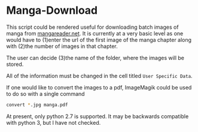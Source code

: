 # Manga-Download
This script could be rendered useful for downloading batch images of manga from [mangareader.net](http://www.mangareader.net).
It is currently at a very basic level as one would have to (1)enter the url of the first image of the manga chapter along with (2)the number of images in that chapter.

The user can decide (3)the name of the folder, where the images will be stored.

All of the information must be changed in the cell titled ``User Specific Data``.

If one would like to convert the images to a pdf, ImageMagik could be used to do so with a single command
```sh
convert *.jpg manga.pdf
```


At present, only python 2.7 is supported. It may be backwards compatible with python 3, but I have not checked.



